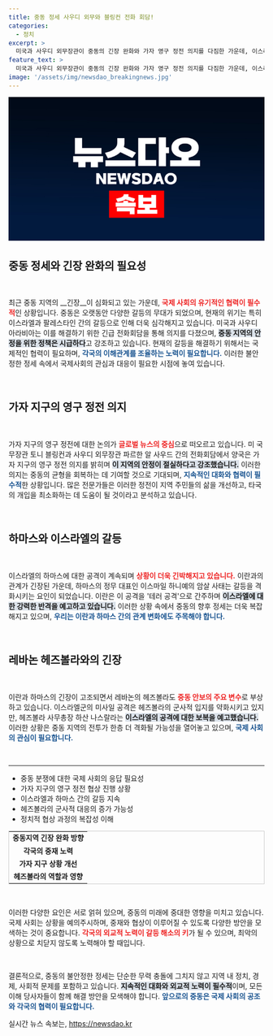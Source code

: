 ```yaml
---
title: 중동 정세 사우디 외무와 블링컨 전화 회담!
categories:
  - 정치
excerpt: >
  미국과 사우디 외무장관이 중동의 긴장 완화와 가자 영구 정전 의지를 다짐한 가운데, 이스라엘의 군사 작전과 하니예 암살이 갈등을 더 고조시키고 있다. 중동 정세의 불안은 가속화되고 있다.
feature_text: >
  미국과 사우디 외무장관이 중동의 긴장 완화와 가자 영구 정전 의지를 다짐한 가운데, 이스라엘의 군사 작전과 하니예 암살이 갈등을 더 고조시키고 있다. 중동 정세의 불안은 가속화되고 있다.
image: '/assets/img/newsdao_breakingnews.jpg'
---
```


<p><img src="/assets/img/newsdao_breakingnews.jpg" alt="koreaapp 속보" /></p>

<h2 data-ke-size="size26">중동 정세와 긴장 완화의 필요성</h2>

<p data-ke-size="size16">&nbsp;</p>

<p data-ke-size="size16">최근 중동 지역의 __긴장__이 심화되고 있는 가운데, <b><span style="color: #ee2323;">국제 사회의 유기적인 협력이 필수적</span></b>인 상황입니다. 중동은 오랫동안 다양한 갈등의 무대가 되었으며, 현재의 위기는 특히 이스라엘과 팔레스타인 간의 갈등으로 인해 더욱 심각해지고 있습니다. 미국과 사우디 아라비아는 이를 해결하기 위한 긴급 전화회담을 통해 의지를 다졌으며, <b><span style="background-color: #21538527;">중동 지역의 안정을 위한 정책은 시급하다</span></b>고 강조하고 있습니다. 현재의 갈등을 해결하기 위해서는 국제적인 협력이 필요하며, <b><span style="color: #1a5490;">각국의 이해관계를 조율하는 노력이 필요합니다.</span></b> 이러한 불안정한 정세 속에서 국제사회의 관심과 대응이 필요한 시점에 놓여 있습니다. </p>

<p data-ke-size="size16">&nbsp;</p>

<h2 data-ke-size="size26">가자 지구의 영구 정전 의지</h2>

<p data-ke-size="size16">&nbsp;</p>

<p data-ke-size="size16">가자 지구의 영구 정전에 대한 논의가 <b><span style="color: #ee2323;">글로벌 뉴스의 중심</span></b>으로 떠오르고 있습니다. 미 국무장관 토니 블링컨과 사우디 외무장관 파르한 알 사우드 간의 전화회담에서 양국은 가자 지구의 영구 정전 의지를 밝히며 <b><span style="background-color: #21538527;">이 지역의 안정이 절실하다고 강조했습니다.</span></b> 이러한 의지는 중동의 균형을 회복하는 데 기여할 것으로 기대되며, <b><span style="color: #1a5490;">지속적인 대화와 협력이 필수적</span></b>한 상황입니다. 많은 전문가들은 이러한 정전이 지역 주민들의 삶을 개선하고, 타국의 개입을 최소화하는 데 도움이 될 것이라고 분석하고 있습니다.</p>

<p data-ke-size="size16">&nbsp;</p>

<h2 data-ke-size="size26">하마스와 이스라엘의 갈등</h2>

<p data-ke-size="size16">&nbsp;</p>

<p data-ke-size="size16">이스라엘의 하마스에 대한 공격이 계속되며 <b><span style="color: #ee2323;">상황이 더욱 긴박해지고 있습니다.</span></b> 이란과의 관계가 긴장된 가운데, 하마스의 정무 대표인 이스마일 하니예의 암살 사태는 갈등을 격화시키는 요인이 되었습니다. 이란은 이 공격을 '테러 공격'으로 간주하며 <b><span style="background-color: #21538527;">이스라엘에 대한 강력한 반격을 예고하고 있습니다.</span></b> 이러한 상황 속에서 중동의 향후 정세는 더욱 복잡해지고 있으며, <b><span style="color: #1a5490;">우리는 이란과 하마스 간의 관계 변화에도 주목해야 합니다.</span></b> </p>

<p data-ke-size="size16">&nbsp;</p>

<h2 data-ke-size="size26">레바논 헤즈볼라와의 긴장</h2>

<p data-ke-size="size16">&nbsp;</p>

<p data-ke-size="size16">이란과 하마스의 긴장이 고조되면서 레바논의 헤즈볼라도 <b><span style="color: #ee2323;">중동 안보의 주요 변수</span></b>로 부상하고 있습니다. 이스라엘군의 미사일 공격은 헤즈볼라의 군사적 입지를 약화시키고 있지만, 헤즈볼라 사무총장 하산 나스랄라는 <b><span style="background-color: #21538527;">이스라엘의 공격에 대한 보복을 예고했습니다.</span></b> 이러한 상황은 중동 지역의 전투가 한층 더 격화될 가능성을 열어놓고 있으며, <b><span style="color: #1a5490;">국제 사회의 관심이 필요합니다.</span></b></p>

<p data-ke-size="size16">&nbsp;</p>

<hr>

<ul>
    <li>중동 분쟁에 대한 국제 사회의 응답 필요성</li>
    <li>가자 지구의 영구 정전 협상 진행 상황</li>
    <li>이스라엘과 하마스 간의 갈등 지속</li>
    <li>헤즈볼라의 군사적 대응의 증가 가능성</li>
    <li>정치적 협상 과정의 복잡성 이해</li>
</ul>

<table style="width: 100%; border: 1px solid #ccc;">
    <tr>
        <td style="text-align: center; height: 17px;"><b>중동지역 긴장 완화 방향</b></td>
    </tr>
    <tr>
        <td style="text-align: center; height: 17px;"><b>각국의 중재 노력</b></td>
    </tr>
    <tr>
        <td style="text-align: center; height: 17px;"><b>가자 지구 상황 개선</b></td>
    </tr>
    <tr>
        <td style="text-align: center; height: 17px;"><b>헤즈볼라의 역할과 영향</b></td>
    </tr>
</table>

<p data-ke-size="size16">&nbsp;</p>

<p data-ke-size="size16">이러한 다양한 요인은 서로 얽혀 있으며, 중동의 미래에 중대한 영향을 미치고 있습니다. 국제 사회는 상황을 예의주시하며, 중재와 협상이 이루어질 수 있도록 다양한 방안을 모색하는 것이 중요합니다. <b><span style="color: #ee2323;">각국의 외교적 노력이 갈등 해소의 키</span></b>가 될 수 있으며, 최악의 상황으로 치닫지 않도록 노력해야 할 때입니다.</p>

<p data-ke-size="size16">&nbsp;</p>

<p data-ke-size="size16">결론적으로, 중동의 불안정한 정세는 단순한 무력 충돌에 그치지 않고 지역 내 정치, 경제, 사회적 문제를 포함하고 있습니다. <b><span style="background-color: #21538527;">지속적인 대화와 외교적 노력이 필수적</span></b>이며, 모든 이해 당사자들이 함께 해결 방안을 모색해야 합니다. <b><span style="color: #1a5490;">앞으로의 중동은 국제 사회의 공조와 각국의 협력이 필요합니다.</span></b></p>
실시간 뉴스 속보는, <a href="https://newsdao.kr" rel="dofollow">https://newsdao.kr</a>



